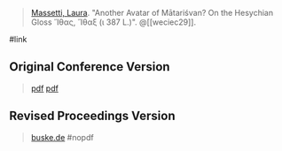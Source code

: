 >[Massetti, Laura](massetti.md). "Another Avatar of Mātariśvan? On the Hesychian Gloss ῎Ιθας, ῎Ιθαξ (ι 387 L.)". @[[weciec29]].

#link 


## Original Conference Version
> [pdf](https://ucla.app.box.com/v/weciec2017-massetti)
> [pdf](a/massetti2017.pdf)

## Revised Proceedings Version
> [buske.de](https://buske.de/proceedings-of-the-29th-annual-ucla-indo-european-conference.html)
> #nopdf 
